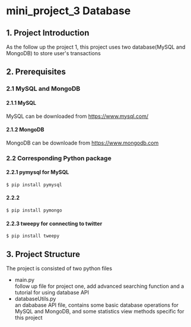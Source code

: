 # mini_project_3 Database
## 1. Project Introduction
As the follow up the project 1, this project uses two database(MySQL and MongoDB) to store user's transactions
## 2. Prerequisites
### 2.1 MySQL and MongoDB
#### 2.1.1 MySQL
MySQL can be downloaded from https://www.mysql.com/ 
#### 2.1.2 MongoDB
MongoDB can be downloade from https://www.mongodb.com
### 2.2 Corresponding Python package
#### 2.2.1 pymysql for MySQL
```$ pip install pymysql```<br>
#### 2.2.2 
```$ pip install pymongo```<br>
#### 2.2.3 tweepy for connecting to twitter
```$ pip install tweepy```<br>
## 3. Project Structure
The project is consisted of two python files
* main.py <br> follow up file for project one, add advanced searching function and a tutorial for using database API
* databaseUtils.py <br> an dababase API file, contains some basic database operations for MySQL and MongoDB, and some statistics view methods specific for this project
